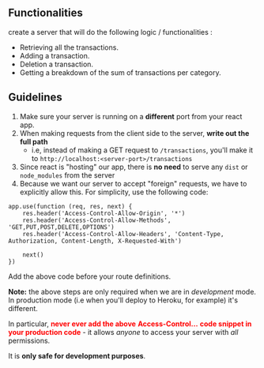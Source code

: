 ## Functionalities
create a server that will do the following logic / functionalities :

- Retrieving all the transactions.
- Adding a transaction.
- Deletion a transaction.
- Getting a breakdown of the sum of transactions per category.


## Guidelines
1.  Make sure your server is running on a **different** port from your react app.
2.  When making requests from the client side to the server, **write out the full path**
    -  i.e, instead of making a GET request to `/transactions`, you'll make it to `http://localhost:<server-port>/transactions`
3.  Since react is "hosting" our app, there is **no need** to serve any `dist` or `node_modules` from the server
4.  Because we want our server to accept "foreign" requests, we have to explicitly allow this. For simplicity, use the following code:

  

```
app.use(function (req, res, next) {
    res.header('Access-Control-Allow-Origin', '*')
    res.header('Access-Control-Allow-Methods', 'GET,PUT,POST,DELETE,OPTIONS')
    res.header('Access-Control-Allow-Headers', 'Content-Type, Authorization, Content-Length, X-Requested-With')

    next()
})
```
  

Add the above code before your route definitions.

  

**Note:** the above steps are only required when we are in _development_ mode. In production mode (i.e when you'll deploy to Heroku, for example) it's different.

  

In particular, <span style="color: red">**never ever add the above** **Access-Control...** **code snippet in your production code**</span> - it allows _anyone_ to access your server with _all_ permissions.

  

It is **only safe for development purposes**.

  